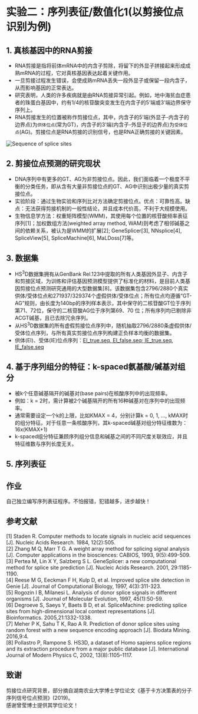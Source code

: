 # 实验二：序列表征/数值化1(以剪接位点识别为例)

## 1. 真核基因中的RNA剪接
* RNA剪接是指将前体mRNA中的内含子剪除，将留下的外显子拼接起来形成成熟mRNA的过程，它对真核基因表达起着关键作用。
* 一旦剪接过程发生错误，会使成熟mRNA丢失一段外显子或保留一段内含子，从而影响基因的正常表达。
* 研究表明，人类的许多疾病就是由RNA剪接异常引起。例如，地中海贫血症患者的珠蛋白基因中，约有1/4的核苷酸突变发生在内含子的5’端或3’端边界保守序列上。
* RNA剪接发生的位置被称作剪接位点，其中，内含子的5’端(外显子-内含子的边界点)为`供体位点`(常为GT)，内含子的3’端(内含子-外显子的边界点)为`受体位点`(AG)。剪接位点是RNA剪接的识别信号，也是RNA正确剪接的关键因素。

![Sequence of splice sites](https://github.com/dai0992/Pattern-Recognition-and-Prediction/blob/master/Lab2_SplicingSequencesCoding/splice_signal1.jpg?raw=true)

## 2. 剪接位点预测的研究现状
* DNA序列中有更多的GT、AG为非剪接位点。因此，我们面临着一个极度不平衡的分类任务，即从含有大量非剪接位点的GT、AG中识别出极少量的真实剪接位点。
* 实验阶段：通过生物实验和序列比对方法确定剪接位点。优点：可靠性高。缺点：无法获得剪接机制的一般性结论，并且成本代价高，不利于大规模使用。
* 生物信息学方法：权重矩阵模型(WMM)，其使用每个位置的核苷酸频率表征序列[1]；加权数组方法(weighted array method, WAM)则考虑了相邻碱基之间的依赖关系，被认为是WMM的扩展[2]; GeneSplicer[3], NNsplice[4], SpliceView[5], SpliceMachine[6], MaLDoss[7]等。

## 3. 数据集
* HS<sup>3</sup>D数据集拥有从GenBank Rel.123中提取的所有人类基因外显子、内含子和剪接区域，为训练和评估基因预测模型提供了标准化的材料，是目前人类基因剪接位点预测研究通用的大型数据集[8]。该数据集包含2796/2880个真实供体/受体位点和271937/329374个虚假供体/受体位点；所有位点均遵循“GT-AG”规则，由长度为140bp的序列样本表示，其中保守的二核苷酸GT位于序列第71、72位，保守的二核苷酸AG位于序列第69、70 位；所有序列均已剔除非ACGT碱基，且已去除冗余序列。
* 从HS<sup>3</sup>D数据集的所有虚假剪接位点序列中，随机抽取2796/2880条虚假供体/受体位点序列，与所有真实剪接位点序列构建正负样本均衡的数据集。
* 供体(EI)、受体(IE)位点序列：[EI_true.seq, EI_false.seq; IE_true.seq, IE_false.seq](https://github.com/dai0992/Pattern-Recognition-and-Prediction/blob/master/Lab2_SplicingSequencesCoding/EI-true-false_IE-true-false_seq.zip)

## 4. 基于序列组分的特征：k-spaced氨基酸/碱基对组分
* 被k个任意碱基隔开的碱基对(base pairs)在核酸序列中的出现频率。
* 例如：k = 2时，需计算被2个碱基隔开的所有16种碱基对在序列中的出现频率。
* 通常需要设定一个k的上限，比如KMAX = 4，分别计算k = 0, 1, ..., kMAX时的组分特征。对于任意一条核酸序列，其k-spaced碱基对组分特征维数为：16x(KMAX+1)
* k-spaced组分特征兼顾序列组分信息和碱基之间的不同尺度关联效应，并且特征维数与序列长度无关。

## 5. 序列表征


## 作业
自己独立编写序列表征程序。不怕报错，犯错越多，进步越快！

## 参考文献
[1] Staden R. Computer methods to locate signals in nucleic acid sequences [J]. Nucleic Acids Research. 1984, 12(2):505. <br>
[2] Zhang M Q, Marr T G. A weight array method for splicing signal analysis [J]. Computer applications in the biosciences: CABIOS, 1993, 9(5):499-509. <br>
[3] Pertea M, Lin X Y, Salzberg S L. GeneSplicer: a new computational method for splice site prediction [J]. Nucleic Acids Research. 2001, 29:1185-1190. <br>
[4] Reese M G, Eeckman F H, Kulp D, et al. Improved splice site detection in Genie [J]. Journal of Computational Biology, 1997, 4(3):311-323. <br>
[5] Rogozin I B, Milanesi L. Analysis of donor splice signals in different organisms [J]. Journal of Molecular Evolution, 1997, 45(1):50-59. <br>
[6] Degroeve S, Saeys Y, Baets B D, et al. SpliceMachine: predicting splice sites from high-dimensional local context representations [J]. Bioinformatics. 2005,21:1332-1338. <br>
[7] Meher P K, Sahu T K, Rao A R. Prediction of donor splice sites using random forest with a new sequence encoding approach [J]. Biodata Mining. 2016,9:4. <br>
[8] Pollastro P, Rampone S. HS3D, a dataset of Homo sapiens splice regions and its extraction procedure from a major public database [J]. International Journal of Modern Physics C, 2002, 13(8):1105–1117.


## 致谢
剪接位点研究背景，部分摘自湖南农业大学博士学位论文《基于卡方决策表的分子序列信号位点预测》(2019)。<br>
感谢曾莹博士提供其学位论文！
